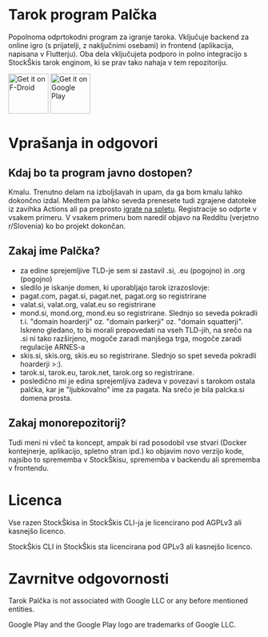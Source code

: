 # Tarok program Palčka

Popolnoma odprtokodni program za igranje taroka. Vključuje backend za online igro (s prijatelji, z naključnimi osebami) in frontend (aplikacija, napisana v Flutterju). Oba dela vključujeta podporo in polno integracijo s StockŠkis tarok enginom, ki se prav tako nahaja v tem repozitoriju.

[<img src="https://fdroid.gitlab.io/artwork/badge/get-it-on.png"
     alt="Get it on F-Droid"
     height="80">](https://f-droid.org/packages/si.palcka.tarok/)
[<img src="https://play.google.com/intl/en_us/badges/images/generic/en-play-badge.png"
     alt="Get it on Google Play"
     height="80">](https://play.google.com/store/apps/details?id=si.palcka.tarok)

# Vprašanja in odgovori

## Kdaj bo ta program javno dostopen?

Kmalu. Trenutno delam na izboljšavah in upam, da ga bom kmalu lahko dokončno izdal. Medtem pa lahko seveda prenesete tudi zgrajene datoteke iz zavihka Actions ali pa preprosto [igrate na spletu](https://palcka.si). Registracije so odprte v vsakem primeru. V vsakem primeru bom naredil objavo na Redditu (verjetno r/Slovenia) ko bo projekt dokončan.

## Zakaj ime Palčka?

- za edine sprejemljive TLD-je sem si zastavil .si, .eu (pogojno) in .org (pogojno)
- sledilo je iskanje domen, ki uporabljajo tarok izrazoslovje:
- pagat.com, pagat.si, pagat.net, pagat.org so registrirane
- valat.si, valat.org, valat.eu so registrirane
- mond.si, mond.org, mond.eu so registrirane. Slednjo so seveda pokradli t.i. "domain hoarderji" oz. "domain parkerji" oz. "domain squatterji". Iskreno gledano, to bi morali prepovedati na vseh TLD-jih, na srečo na .si ni tako razširjeno, mogoče zaradi manjšega trga, mogoče zaradi regulacije ARNES-a
- skis.si, skis.org, skis.eu so registrirane. Slednjo so spet seveda pokradli hoarderji >:).
- tarok.si, tarok.eu, tarok.net, tarok.org so registrirane.
- posledično mi je edina sprejemljiva zadeva v povezavi s tarokom ostala palčka, kar je "ljubkovalno" ime za pagata. Na srečo je bila palcka.si domena prosta.

## Zakaj monorepozitorij?

Tudi meni ni všeč ta koncept, ampak bi rad posodobil vse stvari (Docker kontejnerje, aplikacijo, spletno stran ipd.) ko objavim novo verzijo kode, najsibo to sprememba v StockŠkisu, sprememba v backendu ali sprememba v frontendu.

# Licenca

Vse razen StockŠkisa in StockŠkis CLI-ja je licencirano pod AGPLv3 ali kasnejšo licenco.

StockŠkis CLI in StockŠkis sta licencirana pod GPLv3 ali kasnejšo licenco.

# Zavrnitve odgovornosti

Tarok Palčka is not associated with Google LLC or any before mentioned entities.

Google Play and the Google Play logo are trademarks of Google LLC.
